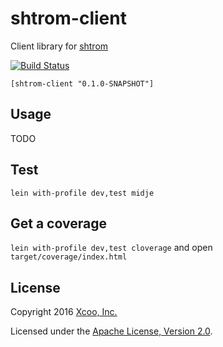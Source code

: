 # shtrom-client

Client library for [shtrom](https://github.com/chrovis/shtrom)

[![Build Status](https://travis-ci.org/chrovis/shtrom-client.svg?branch=master)](https://travis-ci.org/chrovis/shtrom-client)

```
[shtrom-client "0.1.0-SNAPSHOT"]
```

## Usage

TODO

## Test

`lein with-profile dev,test midje`

## Get a coverage

`lein with-profile dev,test cloverage`
and open `target/coverage/index.html`

## License

Copyright 2016 [Xcoo, Inc.][xcoo]

Licensed under the [Apache License, Version 2.0][apache-license-2.0].

[xcoo]: http://www.xcoo.jp/
[apache-license-2.0]: http://www.apache.org/licenses/LICENSE-2.0.html
